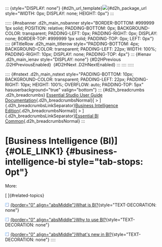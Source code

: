 ::: {style="DISPLAY: none"}
[](ms-xhelp:///?Id=d2h_url_template){#d2h_url_template}![](!package_url!){#d2h_package_url style="WIDTH: 0px; DISPLAY: none; HEIGHT: 0px"}
:::

::::: {#nsbanner .d2h_main_nsbanner style="BORDER-BOTTOM: #999999 1px solid; POSITION: relative; PADDING-BOTTOM: 0px; BACKGROUND-COLOR: transparent; PADDING-LEFT: 0px; PADDING-RIGHT: 0px; DISPLAY: none; BORDER-TOP: #999999 1px solid; PADDING-TOP: 0px; LEFT: 0px"}
:::: {#TitleRow .d2h_main_titlerow style="PADDING-BOTTOM: 4px; BACKGROUND-COLOR: transparent; PADDING-LEFT: 22px; WIDTH: 100%; PADDING-RIGHT: 10px; DISPLAY: none; PADDING-TOP: 4px"}
::: {#ienav .d2h_main_ienav style="DISPLAY: none"}
[](ms-xhelp:///?Id=0adb649f-2172-44d8-be90-837a2f55d6d2){#D2HPrevious .D2HPreviousEnabled}  [](ms-xhelp:///?Id=02e5b9a0-c1f6-4064-b22c-89fd06e87da0){#D2HNext .D2HNextEnabled}
:::
::::
:::::

:::: {#nstext .d2h_main_nstext style="PADDING-BOTTOM: 10px; BACKGROUND-COLOR: transparent; PADDING-LEFT: 22px; PADDING-RIGHT: 10px; HEIGHT: 100%; OVERFLOW: auto; PADDING-TOP: 5px" hasuserbackground="true" valign="bottom"}
::: {#d2h_breadcrumbs .d2h_breadcrumbs}
[Essential Studio User Guide Documentation](ms-xhelp:///?Id=12457748-09e3-4d74-a240-8e049cedf030){.d2h_breadcrumbsNormal}[ \> ]{.d2h_breadcrumbsLinkSeparator}[Business Intelligence Edition](ms-xhelp:///?Id=fdf33dd8-62b2-47b9-ad7b-fc50e590bca5){.d2h_breadcrumbsNormal}[ \> ]{.d2h_breadcrumbsLinkSeparator}[Essential BI Common](ms-xhelp:///?Id=51cb28d1-f201-4ea8-9963-a8afa451f64c){.d2h_breadcrumbsNormal}
:::

# [Business Intelligence (BI)]{#OLE_LINK1} {#business-intelligence-bi style="tab-stops: 0pt"}

More:

[ ]{#related-topics}

[![](button.gif){border="0" align="absMiddle"}What is BI?](ms-xhelp:///?Id=02e5b9a0-c1f6-4064-b22c-89fd06e87da0){style="TEXT-DECORATION: none"}

[![](button.gif){border="0" align="absMiddle"}Why to use BI?](ms-xhelp:///?Id=4e29501d-c1dd-4193-9794-8b7848400384){style="TEXT-DECORATION: none"}

[![](button.gif){border="0" align="absMiddle"}What\'s new in BI?](ms-xhelp:///?Id=4ed74725-e4c8-4359-8820-88949964cd69){style="TEXT-DECORATION: none"}
::::
